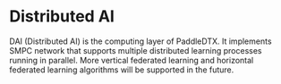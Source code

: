 # Distributed AI

DAI (Distributed AI) is the computing layer of PaddleDTX. It implements SMPC network that supports multiple distributed learning processes running in parallel. More vertical federated learning and horizontal federated learning algorithms will be supported in the future. 